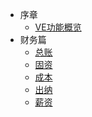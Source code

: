 * 序章
    * [VE功能概览](README.md)
* 财务篇
    * [总账](architect/VE_01.md)
    * [固资](architect/VE_01.md)
    * [成本](architect/VE_01.md)
    * [出纳](architect/VE_01.md)
    * [薪资](architect/VE_01.md)